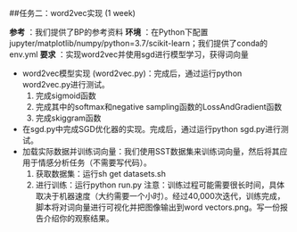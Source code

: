 ##任务二：word2vec实现 (1 week)

__参考__ ：我们提供了BP的参考资料
__环境__ ：在Python下配置jupyter/matplotlib/numpy/python=3.7/scikit-learn；我们提供了conda的env.yml
__要求__ ：实现word2vec并使用sgd进行模型学习，获得词向量

- word2vec模型实现 (word2vec.py)：完成后，通过运行python word2vec.py进行测试。
  1. 完成sigmoid函数
  2. 完成其中的softmax和negative sampling函数的LossAndGradient函数
  3. 完成skiggram函数
- 在sgd.py中完成SGD优化器的实现。完成后，通过运行python sgd.py进行测试。
- 加载实际数据并训练词向量：我们使用SST数据集来训练词向量，然后将其应用于情感分析任务（不需要写代码）。
  1. 获取数据集：运行sh get datasets.sh
  2. 进行训练：运行python run.py
     注意：训练过程可能需要很长时间，具体取决于机器速度（大约需要一个小时）。经过40,000次迭代，训练完成，脚本将对词向量进行可视化并把图像输出到word vectors.png。写一份报告介绍你的观察结果。
